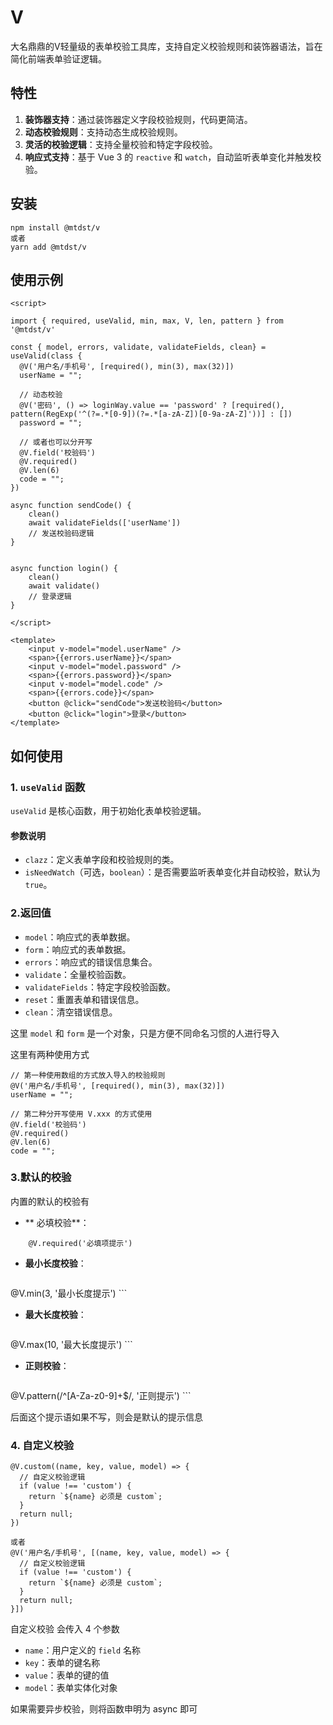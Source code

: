 # V
大名鼎鼎的V轻量级的表单校验工具库，支持自定义校验规则和装饰器语法，旨在简化前端表单验证逻辑。

## 特性

1. **装饰器支持**：通过装饰器定义字段校验规则，代码更简洁。
2. **动态校验规则**：支持动态生成校验规则。
3. **灵活的校验逻辑**：支持全量校验和特定字段校验。
4. **响应式支持**：基于 Vue 3 的 `reactive` 和 `watch`，自动监听表单变化并触发校验。

## 安装

```
npm install @mtdst/v
或者
yarn add @mtdst/v
```

## 使用示例

```
<script>

import { required, useValid, min, max, V, len, pattern } from '@mtdst/v'

const { model, errors, validate, validateFields, clean} = useValid(class {
  @V('用户名/手机号', [required(), min(3), max(32)])
  userName = "";

  // 动态校验
  @V('密码', () => loginWay.value == 'password' ? [required(), pattern(RegExp('^(?=.*[0-9])(?=.*[a-zA-Z])[0-9a-zA-Z]'))] : [])
  password = "";
  
  // 或者也可以分开写
  @V.field('校验码')
  @V.required()
  @V.len(6)
  code = "";
})

async function sendCode() {
	clean()
	await validateFields(['userName'])
	// 发送校验码逻辑
}


async function login() {
	clean()
	await validate()
	// 登录逻辑
}

</script>

<template>
	<input v-model="model.userName" />
	<span>{{errors.userName}}</span>
	<input v-model="model.password" />
	<span>{{errors.password}}</span>
	<input v-model="model.code" />
	<span>{{errors.code}}</span>
	<button @click="sendCode">发送校验码</button>
	<button @click="login">登录</button> 
</template>
```

## 如何使用

### 1. `useValid` 函数

`useValid` 是核心函数，用于初始化表单校验逻辑。

#### 参数说明

-   `clazz`：定义表单字段和校验规则的类。
-   `isNeedWatch`（可选，`boolean`）：是否需要监听表单变化并自动校验，默认为 `true`。

### 2.返回值

-   `model`：响应式的表单数据。
-   `form`：响应式的表单数据。
-   `errors`：响应式的错误信息集合。
-   `validate`：全量校验函数。
-   `validateFields`：特定字段校验函数。
-   `reset`：重置表单和错误信息。
-   `clean`：清空错误信息。

这里 `model` 和 `form` 是一个对象，只是方便不同命名习惯的人进行导入

这里有两种使用方式
```
// 第一种使用数组的方式放入导入的校验规则
@V('用户名/手机号', [required(), min(3), max(32)])
userName = "";

// 第二种分开写使用 V.xxx 的方式使用
@V.field('校验码')
@V.required()
@V.len(6)
code = "";

```

### 3.默认的校验
内置的默认的校验有

-   ** 必填校验**：
    
```
    @V.required('必填项提示')
```
    
-   **最小长度校验**：

    ```
@V.min(3, '最小长度提示')
    ```
    
-   **最大长度校验**：

    ```
@V.max(10, '最大长度提示')
    ```
    
-   **正则校验**：

    ```
@V.pattern(/^[A-Za-z0-9]+$/, '正则提示')
    ```

后面这个提示语如果不写，则会是默认的提示信息

###  4. 自定义校验

```
@V.custom((name, key, value, model) => {
  // 自定义校验逻辑
  if (value !== 'custom') {
    return `${name} 必须是 custom`;
  }
  return null;
})

或者
@V('用户名/手机号', [(name, key, value, model) => {
  // 自定义校验逻辑
  if (value !== 'custom') {
    return `${name} 必须是 custom`;
  }
  return null;
}])

```

自定义校验 会传入 4 个参数
-   `name`：用户定义的 `field` 名称
-   `key`：表单的键名称
-   `value`：表单的键的值
-   `model`：表单实体化对象

如果需要异步校验，则将函数申明为 async 即可